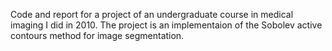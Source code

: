 Code and report for a project of an undergraduate course in medical imaging I did in 2010.
The project is an implementaion of the Sobolev active contours method for image segmentation.